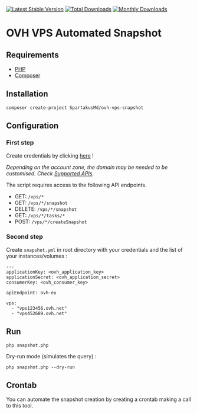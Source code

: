 [![Latest Stable Version](https://poser.pugx.org/SpartakusMd/ovh-vps-snapshot/v/stable)](https://packagist.org/packages/SpartakusMd/ovh-vps-snapshot)
[![Total Downloads](https://poser.pugx.org/SpartakusMd/ovh-vps-snapshot/downloads)](https://packagist.org/packages/SpartakusMd/ovh-vps-snapshot)
[![Monthly Downloads](https://poser.pugx.org/SpartakusMd/ovh-vps-snapshot/d/monthly.png)](https://packagist.org/packages/SpartakusMd/ovh-vps-snapshot)

# OVH VPS Automated Snapshot

## Requirements

* [PHP](https://www.php.net/)
* [Composer](https://getcomposer.org/)

## Installation

```
composer create-project SpartakusMd/ovh-vps-snapshot
```

## Configuration

### First step

Create credentials by clicking [here](https://api.ovh.com/createToken/index.cgi?POST=/cloud/project/*/instance/*/snapshot&POST=/cloud/project/*/volume/*/snapshot&GET=/cloud/project/*/snapshot&GET=/cloud/project/*/volume/snapshot&DELETE=/cloud/project/*/snapshot/*&DELETE=/cloud/project/*/volume/snapshot/*) !

*Depending on the account zone, the domain may be needed to be customised. Check [Supported APIs](https://github.com/ovh/php-ovh#supported-apis).*

The script requires access to the following API endpoints.

- GET: `/vps/*`
- GET: `/vps/*/snapshot`
- DELETE: `/vps/*/snapshot`
- GET: `/vps/*/tasks/*`
- POST: `/vps/*/createSnapshot`

### Second step

Create `snapshot.yml` in root directory with your credentials and the list of your instances/volumes :

```
---
applicationKey: <ovh_application_key>
applicationSecret: <ovh_application_secret>
consumerKey: <ovh_consumer_key>

apiEndpoint: ovh-eu

vps:
  - "vps123456.ovh.net"
  - "vps452689.ovh.net"

```

## Run

    php snapshot.php

Dry-run mode (simulates the query) :

    php snapshot.php --dry-run

## Crontab

You can automate the snapshot creation by creating a crontab making a call to this tool.
